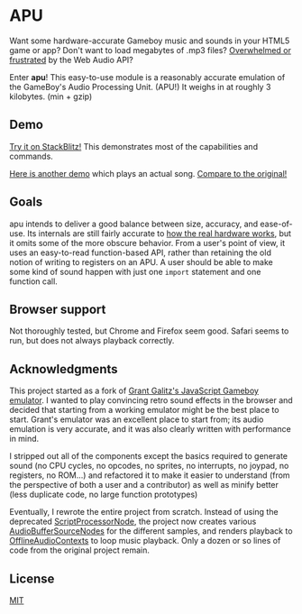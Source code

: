 APU
===

Want some hardware-accurate Gameboy music and sounds in your HTML5 game or app? Don't want to load megabytes of .mp3 files? [Overwhelmed or frustrated](https://blog.mecheye.net/2017/09/i-dont-know-who-the-web-audio-api-is-designed-for/) by the Web Audio API?

Enter **apu**! This easy-to-use module is a reasonably accurate emulation of the GameBoy's Audio Processing Unit. (APU!) It weighs in at roughly 3 kilobytes. (min + gzip)


Demo
-----

[Try it on StackBlitz!](https://stackblitz.com/edit/gameboy-sound?file=index.js) This demonstrates most of the capabilities and commands.

[Here is another demo](https://stackblitz.com/edit/gameboy-sound-ogirxm?file=index.js) which plays an actual song. [Compare to the original!](https://www.youtube.com/watch?v=junOznRmxmU)


Goals
-----

apu intends to deliver a good balance between size, accuracy, and ease-of-use. Its internals are still fairly accurate to [how the real hardware works](http://gbdev.gg8.se/wiki/articles/Gameboy_sound_hardware), but it omits some of the more obscure behavior. From a user's point of view, it uses an easy-to-read function-based API, rather than retaining the old notion of writing to registers on an APU. A user should be able to make some kind of sound happen with just one `import` statement and one function call.


Browser support
---------------

Not thoroughly tested, but Chrome and Firefox seem good. Safari seems to run, but does not always playback correctly.


Acknowledgments
---------------

This project started as a fork of [Grant Galitz's JavaScript Gameboy emulator](https://github.com/taisel/GameBoy-Online). I wanted to play convincing retro sound effects in the browser and decided that starting from a working emulator might be the best place to start. Grant's emulator was an excellent place to start from; its audio emulation is very accurate, and it was also clearly written with performance in mind.

I stripped out all of the components except the basics required to generate sound (no CPU cycles, no opcodes, no sprites, no interrupts, no joypad, no registers, no ROM...) and refactored it to make it easier to understand (from the perspective of both a user and a contributor) as well as minify better (less duplicate code, no large function prototypes)

Eventually, I rewrote the entire project from scratch. Instead of using the deprecated [ScriptProcessorNode](https://developer.mozilla.org/en-US/docs/Web/API/ScriptProcessorNode), the project now creates various [AudioBufferSourceNodes](https://developer.mozilla.org/en-US/docs/Web/API/AudioBufferSourceNode) for the different samples, and renders playback to [OfflineAudioContexts](https://developer.mozilla.org/en-US/docs/Web/API/OfflineAudioContext) to loop music playback. Only a dozen or so lines of code from the original project remain. 


License
-------
[MIT](/LICENSE)
